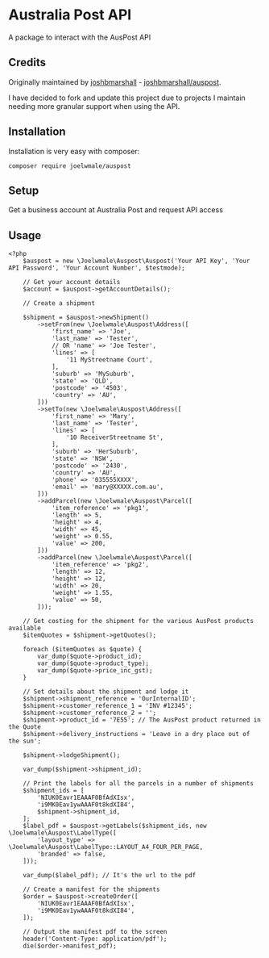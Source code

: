 # Australia Post API

A package to interact with the AusPost API

## Credits

Originally maintained by [joshbmarshall](https://github.com/joshbmarshall) - [joshbmarshall/auspost](https://github.com/joshbmarshall/auspost).

I have decided to fork and update this project due to projects I maintain needing more granular support when using the API. 

## Installation

Installation is very easy with composer:

    composer require joelwmale/auspost

## Setup

Get a business account at Australia Post and request API access

## Usage

```
<?php
	$auspost = new \Joelwmale\Auspost\Auspost('Your API Key', 'Your API Password', 'Your Account Number', $testmode);

	// Get your account details
	$account = $auspost->getAccountDetails();

	// Create a shipment

	$shipment = $auspost->newShipment()
		->setFrom(new \Joelwmale\Auspost\Address([
			'first_name' => 'Joe',
			'last_name' => 'Tester',
			// OR 'name' => 'Joe Tester',
			'lines' => [
				'11 MyStreetname Court',
			],
			'suburb' => 'MySuburb',
			'state' => 'QLD',
			'postcode' => '4503',
			'country' => 'AU',
		]))
		->setTo(new \Joelwmale\Auspost\Address([
			'first_name' => 'Mary',
			'last_name' => 'Tester',
			'lines' => [
				'10 ReceiverStreetname St',
			],
			'suburb' => 'HerSuburb',
			'state' => 'NSW',
			'postcode' => '2430',
			'country' => 'AU',
			'phone' => '035555XXXX',
			'email' => 'mary@XXXXX.com.au',
		]))
		->addParcel(new \Joelwmale\Auspost\Parcel([
			'item_reference' => 'pkg1',
			'length' => 5,
			'height' => 4,
			'width' => 45,
			'weight' => 0.55,
			'value' => 200,
		]))
		->addParcel(new \Joelwmale\Auspost\Parcel([
			'item_reference' => 'pkg2',
			'length' => 12,
			'height' => 12,
			'width' => 20,
			'weight' => 1.55,
			'value' => 50,
		]));

	// Get costing for the shipment for the various AusPost products available
	$itemQuotes = $shipment->getQuotes();

	foreach ($itemQuotes as $quote) {
		var_dump($quote->product_id);
		var_dump($quote->product_type);
		var_dump($quote->price_inc_gst);
	}

	// Set details about the shipment and lodge it
	$shipment->shipment_reference = 'OurInternalID';
	$shipment->customer_reference_1 = 'INV #12345';
	$shipment->customer_reference_2 = '';
	$shipment->product_id = '7E55'; // The AusPost product returned in the Quote
	$shipment->delivery_instructions = 'Leave in a dry place out of the sun';

	$shipment->lodgeShipment();

	var_dump($shipment->shipment_id);

	// Print the labels for all the parcels in a number of shipments
	$shipment_ids = [
		'NIUK0Eavr1EAAAF0BfAdXIsx',
		'i9MK0Eav1ywAAAF0t8kdXI84',
		$shipment->shipment_id,
	];
	$label_pdf = $auspost->getLabels($shipment_ids, new \Joelwmale\Auspost\LabelType([
		'layout_type' => \Joelwmale\Auspost\LabelType::LAYOUT_A4_FOUR_PER_PAGE,
		'branded' => false,
	]));

	var_dump($label_pdf); // It's the url to the pdf

	// Create a manifest for the shipments
	$order = $auspost->createOrder([
		'NIUK0Eavr1EAAAF0BfAdXIsx',
		'i9MK0Eav1ywAAAF0t8kdXI84',
	]);

	// Output the manifest pdf to the screen
	header('Content-Type: application/pdf');
	die($order->manifest_pdf);
```
